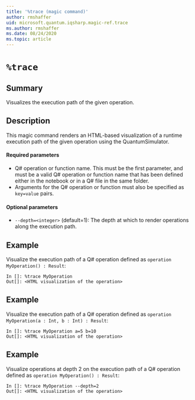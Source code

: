 ```yaml
---
title: '%trace (magic command)'
author: rmshaffer
uid: microsoft.quantum.iqsharp.magic-ref.trace
ms.author: rmshaffer
ms.date: 08/24/2020
ms.topic: article
---
```


<!--
    NB: This file has been automatically generated from Microsoft.Quantum.IQSharp.Kernel.dll,
        please do not manually edit it.

    [DEBUG] JSON source:
        {"Name": "%trace", "Documentation": {"Summary": "Visualizes the execution path of the given operation.", "Full": null, "Description": "\r\nThis magic command renders an HTML-based visualization of a runtime execution path of the\r\ngiven operation using the QuantumSimulator.\r\n\r\n#### Required parameters\r\n\r\n- Q# operation or function name. This must be the first parameter, and must be a valid Q# operation\r\nor function name that has been defined either in the notebook or in a Q# file in the same folder.\r\n- Arguments for the Q# operation or function must also be specified as `key=value` pairs.\r\n\r\n#### Optional parameters\r\n\r\n- `--depth=<integer>` (default=1): The depth at which to render operations along\r\nthe execution path.\r\n                ", "Remarks": null, "Examples": ["\r\nVisualize the execution path of a Q# operation defined as `operation MyOperation() : Result`:\r\n```\r\nIn []: %trace MyOperation\r\nOut[]: <HTML visualization of the operation>\r\n```\r\n                    ", "\r\nVisualize the execution path of a Q# operation defined as `operation MyOperation(a : Int, b : Int) : Result`:\r\n```\r\nIn []: %trace MyOperation a=5 b=10\r\nOut[]: <HTML visualization of the operation>\r\n```\r\n                    ", "\r\nVisualize operations at depth 2 on the execution path of a Q# operation defined\r\nas `operation MyOperation() : Result`:\r\n```\r\nIn []: %trace MyOperation --depth=2\r\nOut[]: <HTML visualization of the operation>\r\n```\r\n                    "], "SeeAlso": null}, "AssemblyName": "Microsoft.Quantum.IQSharp.Kernel"}
-->

# `%trace`

## Summary

Visualizes the execution path of the given operation.

## Description

This magic command renders an HTML-based visualization of a runtime execution path of the
given operation using the QuantumSimulator.

#### Required parameters

- Q# operation or function name. This must be the first parameter, and must be a valid Q# operation
or function name that has been defined either in the notebook or in a Q# file in the same folder.
- Arguments for the Q# operation or function must also be specified as `key=value` pairs.

#### Optional parameters

- `--depth=<integer>` (default=1): The depth at which to render operations along
the execution path.

## Example

Visualize the execution path of a Q# operation defined as `operation MyOperation() : Result`:
```
In []: %trace MyOperation
Out[]: <HTML visualization of the operation>
```

## Example

Visualize the execution path of a Q# operation defined as `operation MyOperation(a : Int, b : Int) : Result`:
```
In []: %trace MyOperation a=5 b=10
Out[]: <HTML visualization of the operation>
```

## Example

Visualize operations at depth 2 on the execution path of a Q# operation defined
as `operation MyOperation() : Result`:
```
In []: %trace MyOperation --depth=2
Out[]: <HTML visualization of the operation>
```
